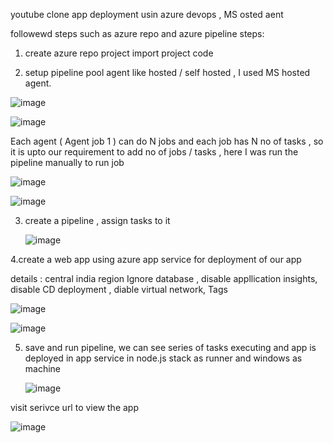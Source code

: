 youtube clone app deployment usin azure devops , MS osted aent 

followewd steps such as azure repo  and azure pipeline 
steps:

1. create azure repo project import project code

2. setup pipeline pool agent like hosted / self hosted , I used MS hosted agent.


  ![image](https://github.com/user-attachments/assets/faa961e5-81d7-4e99-95a0-ade98c75d734)
  


   ![image](https://github.com/user-attachments/assets/be81a7fe-1c9d-4534-9c4e-e32f50d5349a)


  Each agent ( Agent job 1 ) can do N jobs and each job has N no of tasks , so it is upto our requirement to add no of jobs / tasks , here I was run the pipeline manually to run job 

  ![image](https://github.com/user-attachments/assets/7f0d6cf5-46d0-47cf-b959-918b6a26f6d8)


   ![image](https://github.com/user-attachments/assets/89badcbc-cb5c-469d-b498-f0b7619a8792)


3. create a pipeline , assign tasks to it

   ![image](https://github.com/user-attachments/assets/7c55f48d-61e1-44ea-b489-3086b3eabe32)



4.create a web app using azure app service for deployment of our app 

details : 
 central india region 
Ignore database , disable appllication insights, disable CD deployment , diable virtual network, Tags 


 ![image](https://github.com/user-attachments/assets/3b4e7946-5dcb-4375-8d65-afc58b782728)


 ![image](https://github.com/user-attachments/assets/ce77e034-a4d6-491e-8e13-957b5184470d)
 

5. save and run pipeline, we can see series of tasks executing and app is deployed in app service in node.js stack as runner and windows as machine 

   ![image](https://github.com/user-attachments/assets/5bc254c6-dcce-4a8b-8ea4-d09393443254)



















































visit serivce url to view the app 


   

![image](https://github.com/user-attachments/assets/fcb856ba-66a1-4470-b692-185231d8bb2d)
